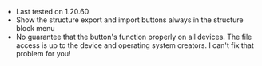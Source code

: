 - Last tested on 1.20.60
- Show the structure export and import buttons always in the structure block menu
- No guarantee that the button's function properly on all devices. The file access is up to the device and operating system creators. I can't fix that problem for you!
